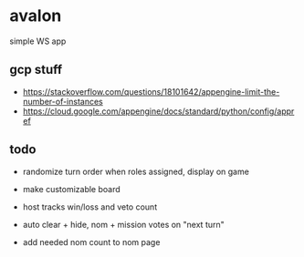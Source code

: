# avalon
simple WS app

## gcp stuff

- https://stackoverflow.com/questions/18101642/appengine-limit-the-number-of-instances
- https://cloud.google.com/appengine/docs/standard/python/config/appref

## todo

- randomize turn order when roles assigned, display on game
- make customizable board
- host tracks win/loss and veto count

- auto clear + hide, nom + mission votes on "next turn"
- add needed nom count to nom page
